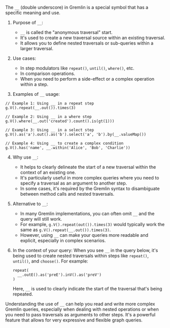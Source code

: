 The `__` (double underscore) in Gremlin is a special symbol that has a specific meaning and use.

1. Purpose of `__`:
    - `__` is called the "anonymous traversal" start.
    - It's used to create a new traversal source within an existing traversal.
    - It allows you to define nested traversals or sub-queries within a larger traversal.

2. Use cases:
    - In step modulators like `repeat()`, `until()`, `where()`, etc.
    - In comparison operations.
    - When you need to perform a side-effect or a complex operation within a step.

3. Examples of `__` usage:

```gremlin
// Example 1: Using __ in a repeat step
g.V().repeat(__.out()).times(3)

// Example 2: Using __ in a where step
g.V().where(__.out('created').count().is(gt(1)))

// Example 3: Using __ in a select step
g.V().as('a').out().as('b').select('a', 'b').by(__.valueMap())

// Example 4: Using __ to create a complex condition
g.V().has('name', __.within('Alice', 'Bob', 'Charlie'))

```

4. Why use `__`:
    - It helps to clearly delineate the start of a new traversal within the context of an existing one.
    - It's particularly useful in more complex queries where you need to specify a traversal as an argument to another
      step.
    - In some cases, it's required by the Gremlin syntax to disambiguate between method calls and nested traversals.

5. Alternative to `__`:
    - In many Gremlin implementations, you can often omit `__` and the query will still work.
    - For example, `g.V().repeat(out()).times(3)` would typically work the same as `g.V().repeat(__.out()).times(3)`.
    - However, using `__` can make your queries more readable and explicit, especially in complex scenarios.

6. In the context of your query:
   When you see `__` in the query below, it's being used to create nested traversals within steps like `repeat()`,
   `until()`, and `choose()`. For example:

   ```gremlin
   repeat(
     __.outE().as('preE').inV().as('preV')
   )
   ```

   Here, `__` is used to clearly indicate the start of the traversal that's being repeated.

Understanding the use of `__` can help you read and write more complex Gremlin queries, especially when dealing with
nested operations or when you need to pass traversals as arguments to other steps. It's a powerful feature that allows
for very expressive and flexible graph queries.